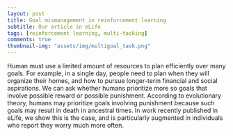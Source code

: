 ```yaml
---
layout: post
title: Goal mismanagement in reinforcement learning
subtitle: Our article in eLife
tags: [reinforcement learning, multi-tasking]
comments: true
thumbnail-img: "assets/img/multigoal_task.png"
---
```


Human must use a limited amount of resources to plan efficiently over many goals. For example, in a single day, people need to plan when they will organize their homes, and how to pursue longer-term financial and social aspirations. We can ask whether humans prioritize more so goals that involve possible reward or possible punishment. According to evolutionary theory, humans may prioritize goals involving punishment because such goals may result in death in ancestral times. In work recently published in eLife, we show this is the case, and is particularly augmented in individuals who report they worry much more often. 